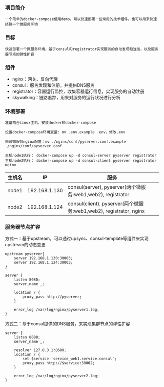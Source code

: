 ### 项目简介
    一个简单的docker-compose使用demo，可以快速部署一些常用的技术组件，也可以用来快速搭建一个微服务环境

### 目标
    快速部署一个微服务环境，基于consul和registrator实现服务的自动发现和注册，以及服务器节点的弹性扩容

### 组件
- nginx：网关、反向代理
- consul：服务发现和注册，并提供DNS服务
- registrator：容器运行监控，收集容器运行信息，实现服务的自动注册
- skywalking：链路追踪，用来对服务的运行状况进行分析

### 环境部署
    准备两台Linux主机，安装docker和docker-compose

    设置docker-compose环境变量: mv .env.example .env，修改.env

    修改微服务nginx配置：mv ./nginx/conf/pyserver.conf.example ./nginx/conf/pyserver.conf

    主机node1执行： docker-compose up -d consul-server pyserver registrator
    主机node2执行： docker-compose up -d consul-client pyserver registrator nginx

|主机名	| IP |	服务|
|  ----  | ----  |----  |
|node1   |192.168.1.130	|consul(server), pyserver(两个微服务:web1,web2), registrator|
|node2   |192.168.1.124 |consul(client), pyserver(两个微服务:web1,web2), registrator, nginx|

### 服务器节点扩容
方式一：基于upstream，可以通过upsync、consul-template等组件来实现upstream的动态变更

```
upstream pyserver{
    server 192.168.1.130:30003;
    server 192.168.1.124:30003;
}

server {
    listen 8080;
    server_name _;

    location / {
        proxy_pass http://pyserver;
    }

    error_log /var/log/nginx/pyserver1.log;
}
```

方式二：基于consul提供的DNS服务，来实现集群节点的弹性扩容

```
server {
    listen 8088;
    server_name _;

    resolver 127.0.0.1:8600;
    location / {
        set $service 'service_web1.service.consul';
        proxy_pass http://$service:30002;
    }

    error_log /var/log/nginx/pyserver2.log;
}
```